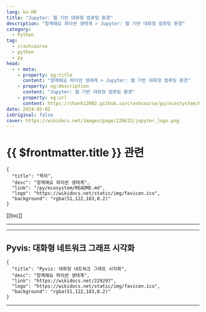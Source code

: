 ```yaml
---
lang: ko-KR
title: "Jupyter: 웹 기반 대화형 컴퓨팅 환경"
description: "함께해요 파이썬 생태계 > Jupyter: 웹 기반 대화형 컴퓨팅 환경"
category:
  - Python
tag: 
  - crashcourse
  - python
  - py
head:
  - - meta:
    - property: og:title
      content: "함께해요 파이썬 생태계 > Jupyter: 웹 기반 대화형 컴퓨팅 환경"
    - property: og:description
      content: "Jupyter: 웹 기반 대화형 컴퓨팅 환경"
    - property: og:url
      content: https://chanhi2002.github.io/crashcourse/py/ecostystem/03/jupyter.html
date: 2024-05-02
isOriginal: false
cover: https://wikidocs.net/images/page/226632/jupyter_logo.png
---
```


# {{ $frontmatter.title }} 관련

```component VPCard
{
  "title": "목차",
  "desc": "함께해요 파이썬 생태계",
  "link": "/py/ecosystem/README.md",
  "logo": "https://wikidocs.net/static/img/favicon.ico",
  "background": "rgba(51,122,183,0.2)"
}
```

[[toc]]

---

<SiteInfo
  name="Jupyter: 웹 기반 대화형 컴퓨팅 환경 | WikiDocs"
  desc="함께해요 파이썬 생태계"
  url="https://wikidocs.net/226632"
  logo="https://wikidocs.net/static/img/favicon.ico"
  preview="https://wikidocs.net/images/page/226632/jupyter_logo.png"/>

<!-- TODO: 작성 -->

---

## Pyvis: 대화형 네트워크 그래프 시각화

```component VPCard
{
  "title": "Pyvis: 대화형 네트워크 그래프 시각화",
  "desc": "함께해요 파이썬 생태계",
  "link": "https://wikidocs.net/229297",
  "logo": "https://wikidocs.net/static/img/favicon.ico",
  "background": "rgba(51,122,183,0.2)"
}
```

<!-- TODO: 작성 -->

---

<TagLinks />
